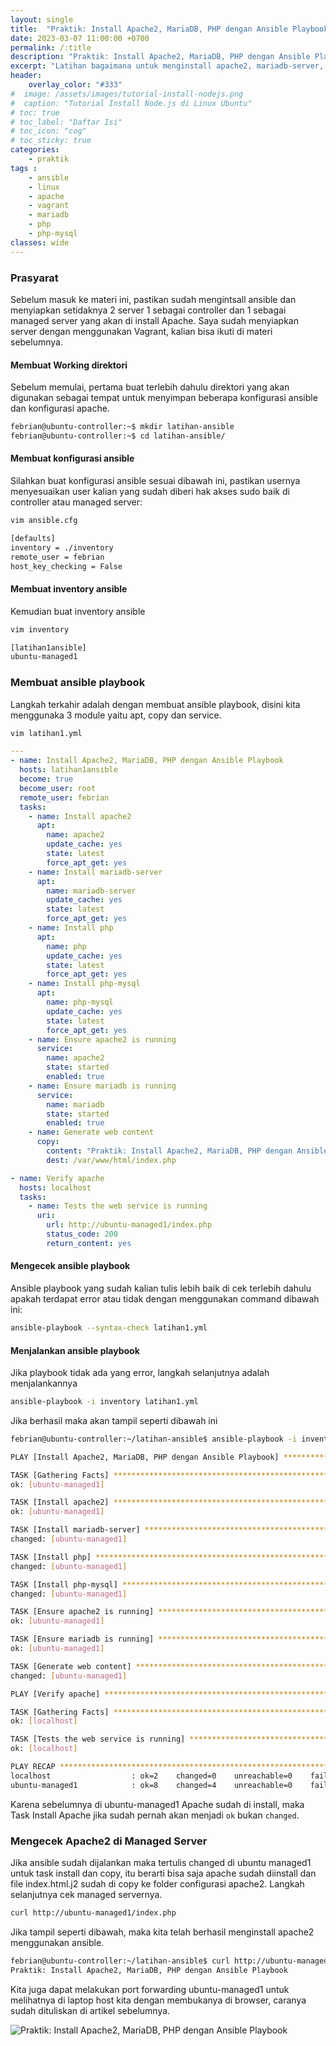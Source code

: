 ```yaml
---
layout: single
title:  "Praktik: Install Apache2, MariaDB, PHP dengan Ansible Playbook"
date: 2023-03-07 11:00:00 +0700
permalink: /:title
description: "Praktik: Install Apache2, MariaDB, PHP dengan Ansible Playbook"
excerpt: "Latihan bagaimana untuk menginstall apache2, mariadb-server, php, php-mysql dengan menggunakan Ansible Playbook."
header:
    overlay_color: "#333"
#  image: /assets/images/tutorial-install-nodejs.png
#  caption: "Tutorial Install Node.js di Linux Ubuntu"
# toc: true
# toc_label: "Daftar Isi"
# toc_icon: "cog"
# toc_sticky: true
categories: 
    - praktik
tags : 
    - ansible
    - linux
    - apache
    - vagrant
    - mariadb
    - php 
    - php-mysql
classes: wide
---
```

### Prasyarat

Sebelum masuk ke materi ini, pastikan sudah mengintsall ansible dan menyiapkan setidaknya 2 server 1 sebagai controller dan 1 sebagai managed server yang akan di install Apache. Saya sudah menyiapkan server dengan menggunakan Vagrant, kalian bisa ikuti di materi sebelumnya.

#### Membuat Working direktori

Sebelum memulai, pertama buat terlebih dahulu direktori yang akan digunakan sebagai tempat untuk menyimpan beberapa konfigurasi ansible dan konfigurasi apache.
```bash
febrian@ubuntu-controller:~$ mkdir latihan-ansible
febrian@ubuntu-controller:~$ cd latihan-ansible/
```

#### Membuat konfigurasi ansible

Silahkan buat konfigurasi ansible sesuai dibawah ini, pastikan usernya menyesuaikan user kalian yang sudah diberi hak akses sudo baik di controller atau managed server:
```bash
vim ansible.cfg
```
```bash
[defaults]
inventory = ./inventory
remote_user = febrian
host_key_checking = False
```

#### Membuat inventory ansible

Kemudian buat inventory ansible
```bash
vim inventory
```
```bash
[latihan1ansible]
ubuntu-managed1
```

### Membuat ansible playbook

Langkah terkahir adalah dengan membuat ansible playbook, disini kita menggunaka 3 module yaitu apt, copy dan service.
```bash
vim latihan1.yml
```
```yml
---
- name: Install Apache2, MariaDB, PHP dengan Ansible Playbook
  hosts: latihan1ansible
  become: true
  become_user: root
  remote_user: febrian
  tasks:
    - name: Install apache2
      apt:
        name: apache2
        update_cache: yes
        state: latest
        force_apt_get: yes
    - name: Install mariadb-server
      apt:
        name: mariadb-server
        update_cache: yes
        state: latest
        force_apt_get: yes
    - name: Install php
      apt:
        name: php
        update_cache: yes
        state: latest
        force_apt_get: yes
    - name: Install php-mysql
      apt:
        name: php-mysql
        update_cache: yes
        state: latest
        force_apt_get: yes
    - name: Ensure apache2 is running
      service:
        name: apache2
        state: started
        enabled: true
    - name: Ensure mariadb is running
      service:
        name: mariadb
        state: started
        enabled: true
    - name: Generate web content
      copy:
        content: "Praktik: Install Apache2, MariaDB, PHP dengan Ansible Playbook"
        dest: /var/www/html/index.php

- name: Verify apache
  hosts: localhost
  tasks:
    - name: Tests the web service is running
      uri:
        url: http://ubuntu-managed1/index.php
        status_code: 200
        return_content: yes
```

#### Mengecek ansible playbook

Ansible playbook yang sudah kalian tulis lebih baik di cek terlebih dahulu apakah terdapat error atau tidak dengan menggunakan command dibawah ini:
```bash
ansible-playbook --syntax-check latihan1.yml
```

#### Menjalankan ansible playbook

Jika playbook tidak ada yang error, langkah selanjutnya adalah menjalankannya
```bash
ansible-playbook -i inventory latihan1.yml
```

Jika berhasil maka akan tampil seperti dibawah ini
```bash
febrian@ubuntu-controller:~/latihan-ansible$ ansible-playbook -i inventory latihan1.yml

PLAY [Install Apache2, MariaDB, PHP dengan Ansible Playbook] *******************************************************

TASK [Gathering Facts] *********************************************************************************************
ok: [ubuntu-managed1]

TASK [Install apache2] *********************************************************************************************
ok: [ubuntu-managed1]

TASK [Install mariadb-server] **************************************************************************************
changed: [ubuntu-managed1]

TASK [Install php] *************************************************************************************************
changed: [ubuntu-managed1]

TASK [Install php-mysql] *******************************************************************************************
changed: [ubuntu-managed1]

TASK [Ensure apache2 is running] ***********************************************************************************
ok: [ubuntu-managed1]

TASK [Ensure mariadb is running] ***********************************************************************************
ok: [ubuntu-managed1]

TASK [Generate web content] ****************************************************************************************
changed: [ubuntu-managed1]

PLAY [Verify apache] ***********************************************************************************************

TASK [Gathering Facts] *********************************************************************************************
ok: [localhost]

TASK [Tests the web service is running] ****************************************************************************
ok: [localhost]

PLAY RECAP *********************************************************************************************************
localhost                  : ok=2    changed=0    unreachable=0    failed=0    skipped=0    rescued=0    ignored=0  
ubuntu-managed1            : ok=8    changed=4    unreachable=0    failed=0    skipped=0    rescued=0    ignored=0  
```

Karena sebelumnya di ubuntu-managed1 Apache sudah di install, maka Task Install Apache jika sudah pernah akan menjadi `ok` bukan `changed`.

### Mengecek Apache2 di Managed Server

Jika ansible sudah dijalankan maka tertulis changed di ubuntu managed1 untuk task install dan copy, itu berarti bisa saja apache sudah diinstall dan file index.html.j2 sudah di copy ke folder configurasi apache2. Langkah selanjutnya cek managed servernya.
```bash
curl http://ubuntu-managed1/index.php
```

Jika tampil seperti dibawah, maka kita telah berhasil menginstall apache2 menggunakan ansible.
```bash
febrian@ubuntu-controller:~/latihan-ansible$ curl http://ubuntu-managed1/index.php
Praktik: Install Apache2, MariaDB, PHP dengan Ansible Playbook
```
Kita juga dapat melakukan port forwarding ubuntu-managed1 untuk melihatnya di laptop host kita dengan membukanya di browser, caranya sudah dituliskan di artikel sebelumnya.

<img src="{{ site.url }}{{ site.baseurl }}/assets/images/Port-Forwarding-Ansible-Apache-Mariadb-Php.PNG" alt="Praktik: Install Apache2, MariaDB, PHP dengan Ansible Playbook">